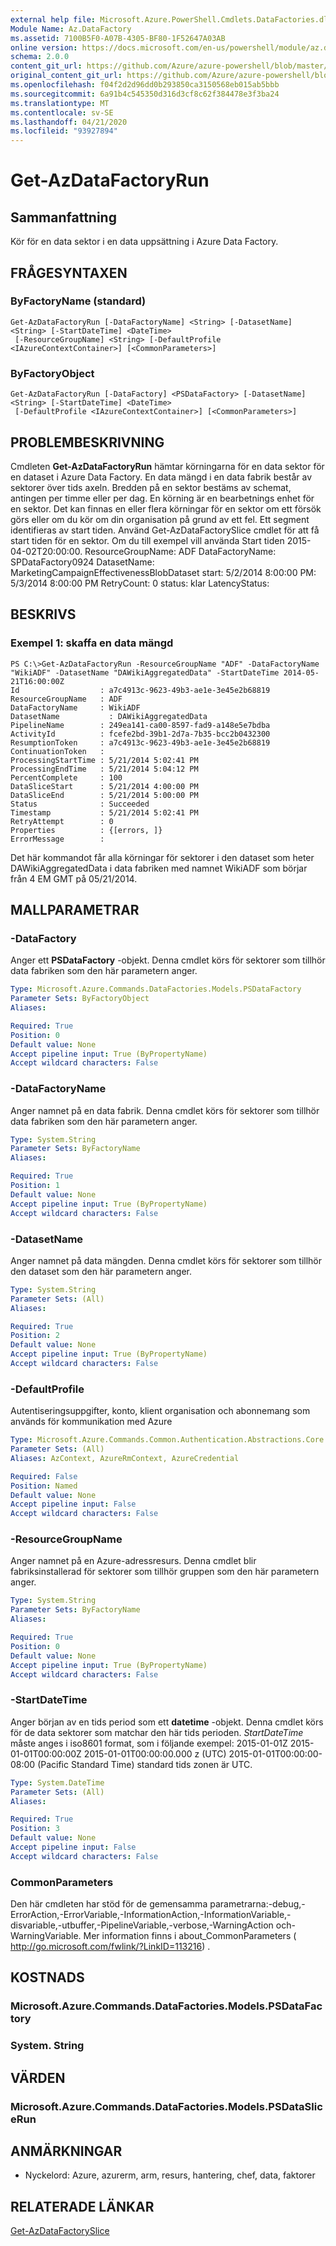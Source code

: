 ```yaml
---
external help file: Microsoft.Azure.PowerShell.Cmdlets.DataFactories.dll-Help.xml
Module Name: Az.DataFactory
ms.assetid: 7100B5F0-A07B-4305-BF80-1F52647A03AB
online version: https://docs.microsoft.com/en-us/powershell/module/az.datafactory/get-azdatafactoryrun
schema: 2.0.0
content_git_url: https://github.com/Azure/azure-powershell/blob/master/src/DataFactory/DataFactoryV2/help/Get-AzDataFactoryRun.md
original_content_git_url: https://github.com/Azure/azure-powershell/blob/master/src/DataFactory/DataFactoryV2/help/Get-AzDataFactoryRun.md
ms.openlocfilehash: f04f2d2d96dd0b293850ca3150568eb015ab5bbb
ms.sourcegitcommit: 6a91b4c545350d316d3cf8c62f384478e3f3ba24
ms.translationtype: MT
ms.contentlocale: sv-SE
ms.lasthandoff: 04/21/2020
ms.locfileid: "93927894"
---
```

# Get-AzDataFactoryRun

## Sammanfattning
Kör för en data sektor i en data uppsättning i Azure Data Factory.

## FRÅGESYNTAXEN

### ByFactoryName (standard)
```
Get-AzDataFactoryRun [-DataFactoryName] <String> [-DatasetName] <String> [-StartDateTime] <DateTime>
 [-ResourceGroupName] <String> [-DefaultProfile <IAzureContextContainer>] [<CommonParameters>]
```

### ByFactoryObject
```
Get-AzDataFactoryRun [-DataFactory] <PSDataFactory> [-DatasetName] <String> [-StartDateTime] <DateTime>
 [-DefaultProfile <IAzureContextContainer>] [<CommonParameters>]
```

## PROBLEMBESKRIVNING
Cmdleten **Get-AzDataFactoryRun** hämtar körningarna för en data sektor för en dataset i Azure Data Factory.
En data mängd i en data fabrik består av sektorer över tids axeln.
Bredden på en sektor bestäms av schemat, antingen per timme eller per dag.
En körning är en bearbetnings enhet för en sektor.
Det kan finnas en eller flera körningar för en sektor om ett försök görs eller om du kör om din organisation på grund av ett fel.
Ett segment identifieras av start tiden.
Använd Get-AzDataFactorySlice cmdlet för att få start tiden för en sektor.
Om du till exempel vill använda Start tiden 2015-04-02T20:00:00.
ResourceGroupName: ADF DataFactoryName: SPDataFactory0924 DatasetName: MarketingCampaignEffectivenessBlobDataset start: 5/2/2014 8:00:00 PM: 5/3/2014 8:00:00 PM RetryCount: 0 status: klar LatencyStatus:

## BESKRIVS

### Exempel 1: skaffa en data mängd
```
PS C:\>Get-AzDataFactoryRun -ResourceGroupName "ADF" -DataFactoryName "WikiADF" -DatasetName "DAWikiAggregatedData" -StartDateTime 2014-05-21T16:00:00Z
Id                  : a7c4913c-9623-49b3-ae1e-3e45e2b68819
ResourceGroupName   : ADF
DataFactoryName     : WikiADF
DatasetName           : DAWikiAggregatedData
PipelineName        : 249ea141-ca00-8597-fad9-a148e5e7bdba
ActivityId          : fcefe2bd-39b1-2d7a-7b35-bcc2b0432300
ResumptionToken     : a7c4913c-9623-49b3-ae1e-3e45e2b68819
ContinuationToken   : 
ProcessingStartTime : 5/21/2014 5:02:41 PM
ProcessingEndTime   : 5/21/2014 5:04:12 PM
PercentComplete     : 100
DataSliceStart      : 5/21/2014 4:00:00 PM
DataSliceEnd        : 5/21/2014 5:00:00 PM
Status              : Succeeded
Timestamp           : 5/21/2014 5:02:41 PM
RetryAttempt        : 0
Properties          : {[errors, ]} 
ErrorMessage        :
```

Det här kommandot får alla körningar för sektorer i den dataset som heter DAWikiAggregatedData i data fabriken med namnet WikiADF som börjar från 4 EM GMT på 05/21/2014.

## MALLPARAMETRAR

### -DataFactory
Anger ett **PSDataFactory** -objekt.
Denna cmdlet körs för sektorer som tillhör data fabriken som den här parametern anger.

```yaml
Type: Microsoft.Azure.Commands.DataFactories.Models.PSDataFactory
Parameter Sets: ByFactoryObject
Aliases:

Required: True
Position: 0
Default value: None
Accept pipeline input: True (ByPropertyName)
Accept wildcard characters: False
```

### -DataFactoryName
Anger namnet på en data fabrik.
Denna cmdlet körs för sektorer som tillhör data fabriken som den här parametern anger.

```yaml
Type: System.String
Parameter Sets: ByFactoryName
Aliases:

Required: True
Position: 1
Default value: None
Accept pipeline input: True (ByPropertyName)
Accept wildcard characters: False
```

### -DatasetName
Anger namnet på data mängden.
Denna cmdlet körs för sektorer som tillhör den dataset som den här parametern anger.

```yaml
Type: System.String
Parameter Sets: (All)
Aliases:

Required: True
Position: 2
Default value: None
Accept pipeline input: True (ByPropertyName)
Accept wildcard characters: False
```

### -DefaultProfile
Autentiseringsuppgifter, konto, klient organisation och abonnemang som används för kommunikation med Azure

```yaml
Type: Microsoft.Azure.Commands.Common.Authentication.Abstractions.Core.IAzureContextContainer
Parameter Sets: (All)
Aliases: AzContext, AzureRmContext, AzureCredential

Required: False
Position: Named
Default value: None
Accept pipeline input: False
Accept wildcard characters: False
```

### -ResourceGroupName
Anger namnet på en Azure-adressresurs.
Denna cmdlet blir fabriksinstallerad för sektorer som tillhör gruppen som den här parametern anger.

```yaml
Type: System.String
Parameter Sets: ByFactoryName
Aliases:

Required: True
Position: 0
Default value: None
Accept pipeline input: True (ByPropertyName)
Accept wildcard characters: False
```

### -StartDateTime
Anger början av en tids period som ett **datetime** -objekt.
Denna cmdlet körs för de data sektorer som matchar den här tids perioden.
*StartDateTime* måste anges i iso8601 format, som i följande exempel: 2015-01-01Z 2015-01-01T00:00:00Z 2015-01-01T00:00:00.000 z (UTC) 2015-01-01T00:00:00-08:00 (Pacific Standard Time) standard tids zonen är UTC.

```yaml
Type: System.DateTime
Parameter Sets: (All)
Aliases:

Required: True
Position: 3
Default value: None
Accept pipeline input: False
Accept wildcard characters: False
```

### CommonParameters
Den här cmdleten har stöd för de gemensamma parametrarna:-debug,-ErrorAction,-ErrorVariable,-InformationAction,-InformationVariable,-disvariable,-utbuffer,-PipelineVariable,-verbose,-WarningAction och-WarningVariable. Mer information finns i about_CommonParameters ( http://go.microsoft.com/fwlink/?LinkID=113216) .

## KOSTNADS

### Microsoft.Azure.Commands.DataFactories.Models.PSDataFactory

### System. String

## VÄRDEN

### Microsoft.Azure.Commands.DataFactories.Models.PSDataSliceRun

## ANMÄRKNINGAR
* Nyckelord: Azure, azurerm, arm, resurs, hantering, chef, data, faktorer

## RELATERADE LÄNKAR

[Get-AzDataFactorySlice](./Get-AzDataFactorySlice.md)


